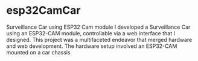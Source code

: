 # esp32CamCar
Surveillance Car using ESP32 Cam module I developed a Surveillance Car using an ESP32-CAM module, controllable via a web interface that I designed. This project was a multifaceted endeavor that merged hardware and web development. The hardware setup involved an ESP32-CAM mounted on a car chassis

